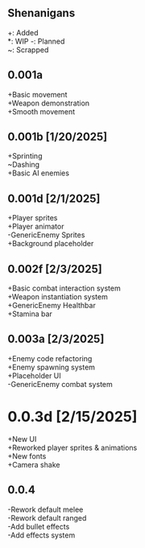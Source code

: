 ## Shenanigans  
+: Added  
*: WIP 
-: Planned   
~: Scrapped

## 0.001a  
+Basic movement  
+Weapon demonstration  
+Smooth movement  
  
## 0.001b [1/20/2025]  
+Sprinting  
~Dashing  
+Basic AI enemies  
  
## 0.001d [2/1/2025]  
+Player sprites  
+Player animator  
-GenericEnemy Sprites  
+Background placeholder  
  
## 0.002f [2/3/2025]  
+Basic combat interaction system  
+Weapon instantiation system  
+GenericEnemy Healthbar  
+Stamina bar  
  
## 0.003a [2/3/2025]  
+Enemy code refactoring  
+Enemy spawning system  
+Placeholder UI  
-GenericEnemy combat system  

# 0.0.3d [2/15/2025]  
+New UI  
+Reworked player sprites & animations  
+New fonts  
+Camera shake  


## 0.0.4  
-Rework default melee  
-Rework default ranged  
-Add bullet effects  
-Add effects system   

